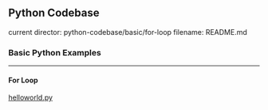 ## Python Codebase

current director: python-codebase/basic/for-loop
filename: README.md

### Basic Python Examples
----
#### For Loop

[helloworld.py](helloworld.py)
